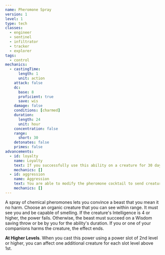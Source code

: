 ```yaml
---
name: Pheromone Spray
version: 1
level: 1
type: tech
classes:
  - engineer
  - sentinel
  - infiltrator
  - tracker
  - explorer
tags:
  - control
mechanics:
  - castingTime:
      length: 1
      unit: action
    attack: false
    dc:
      base: 8
      proficient: true
      save: wis
    damage: false
    conditions: [charmed]
    duration:
      length: 24
      unit: hour
    concentration: false
    range:
      short: 30
    detonates: false
    primes: false
advancements:
  - id: loyalty
    name: Loyalty
    text: If you successfully use this ability on a creature for 30 days in a row, the creature develops a fierce, chemically-induced sense of loyalty to you and remains charmed by you indefinitely.
    mechanics: []
  - id: aggression
    name: Aggression
    text: You are able to modify the pheromone cocktail to send creatures into a frenzy. When you use this ability, you may choose to frenzy creatures instead of charming them. A creature that becomes frenzied must use its movement to move towards the nearest creature and attack them if able. A frenzied creature may repeat its save at the end of each of its turns.
    mechanics: []
---
```

A spray of chemical pheromones lets you convince a beast that you mean it no harm. Choose an organic creature that you can see
within range. It must see you and be capable of smelling. If the creature's Intelligence is 4 or higher, the power fails.
Otherwise, the beast must succeed on a Wisdom saving throw or be <me-condition id="charmed"/> by you for the ability's duration.
If you or one of your companions harms the creature, the effect ends.

__At Higher Levels__. When you cast this power using a power slot of 2nd level or higher, you can affect one additional
creature for each slot level above 1st.
